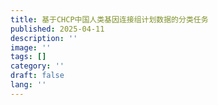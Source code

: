 ```yaml
---
title: 基于CHCP中国人类基因连接组计划数据的分类任务
published: 2025-04-11
description: ''
image: ''
tags: []
category: ''
draft: false 
lang: ''
---
```

